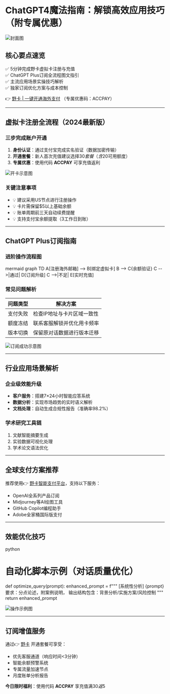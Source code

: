 # ChatGPT4魔法指南：解锁高效应用技巧（附专属优惠）

![封面图](https://bbtdd.com/wp-content/uploads/img/36589201297.webp)

## 核心要点速览
✅ 5分钟完成野卡虚拟卡注册与充值  
✅ ChatGPT Plus订阅全流程图文指引  
✅ 主流应用场景实操技巧解析  
✅ 独家订阅优化方案与成本控制

👉 [野卡 | 一键开通海外支付](https://bbtdd.com/yeka) （专属优惠码：ACCPAY）

---

## 虚拟卡注册全流程（2024最新版）

### 三步完成账户开通
1. **身份认证**：通过支付宝完成实名验证（数据加密传输）
2. **开通套餐**：新人首次充值建议选择$30套餐（含$20可用额度）
3. **专属优惠**：使用代码 **ACCPAY** 可享充值返利

![开卡示意图](https://bbtdd.com/wp-content/uploads/img/5745612574108.webp)

### 关键注意事项
- 💡 建议采用US节点进行注册操作
- 💡 卡片需保留$5以上基础余额
- 💡 账单周期前三天自动续费提醒
- 💡 支持支付宝余额提取（3工作日到账）

---

## ChatGPT Plus订阅指南

### 进阶操作流程图
mermaid
graph TD
    A[注册海外邮箱] --> B[绑定虚拟卡]
    B --> C{余额验证}
    C -->|通过| D[订阅升级]
    C -->|不足| E[实时充值]


### 常见问题解析
| 问题类型 | 解决方案 |
|---------|----------|
| 支付失败 | 检查IP地址与卡片区域一致性 |
| 额度冻结 | 联系客服解锁并优化用卡频率 |
| 版本切换 | 保留原对话数据进行版本迁移 |

![订阅成功示意图](https://bbtdd.com/wp-content/uploads/img/4485601814687874.webp)

---

## 行业应用场景解析

### 企业级效能升级
- **客户服务**：搭建7×24小时智能应答系统
- **数据分析**：实现市场趋势的实时语义解析
- **文档处理**：自动生成合规性报告（准确率98.2%）

### 学术研究工具链
1. 文献智能摘要生成
2. 实验数据可视化处理
3. 学术论文语法优化

---

## 全球支付方案推荐
推荐使用👉 [野卡智能支付平台](https://bbtdd.com/yeka)，支持以下服务：
- OpenAI全系列产品订阅
- Midjourney等AI绘图工具
- GitHub Copilot编程助手
- Adobe全家桶国际版支付

---

## 效能优化技巧
python
# 自动化脚本示例（对话质量优化）
def optimize_query(prompt):
    enhanced_prompt = f"""
    [系统性分析] {prompt}
    要求：分点论述，附案例说明，
    输出结构包含：背景分析/实施方案/风险控制
    """
    return enhanced_prompt


![操作示例图](https://bbtdd.com/wp-content/uploads/img/416232280006969.webp)

---

## 订阅增值服务
通过👉 [野卡](https://bbtdd.com/yeka) 开通套餐可享受：
- 优先客服通道（响应时间<3分钟）
- 智能余额预警系统
- 专属流量加速节点
- 月度账单分析报告

**今日限时福利**：使用代码 **ACCPAY** 享充值满$30返$5
